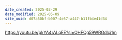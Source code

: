 ```yaml
---
date_created: 2025-03-29
date_modified: 2025-05-09
site_uuid: d07a50bf-b007-4e57-a447-b11fb4e41d34
---
```


https://youtu.be/pkYA4rALqEE?si=OHFCg59WRGdlcj1m
